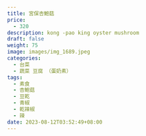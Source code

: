 ```yaml
---
title: 宮保杏鮑菇
price:
  - 320
description: kong -pao king oyster mushroom
draft: false
weight: 75
image: images/img_1689.jpeg
categories:
  - 台菜
  - 蔬菜 豆腐 （蛋奶素）
tags:
  - 素食
  - 杏鮑菇
  - 豆乾
  - 青椒
  - 乾辣椒
  - 辣
date: 2023-08-12T03:52:49+08:00
---
```



